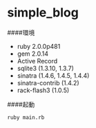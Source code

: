 # simple_blog

####環境  
* ruby 2.0.0p481  
* gem 2.0.14  
* Active Record  
* sqlite3 (1.3.10, 1.3.7)  
* sinatra (1.4.6, 1.4.5, 1.4.4)  
* sinatra-contrib (1.4.2)  
* rack-flash3 (1.0.5)

####起動  

```
ruby main.rb  
```
